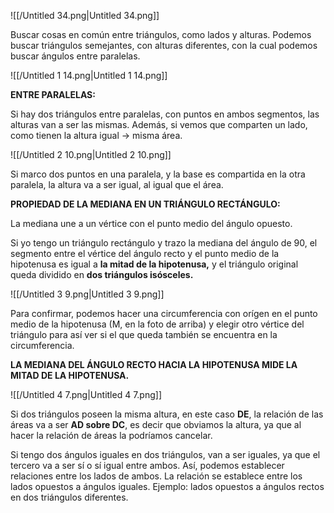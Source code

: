 ![[/Untitled 34.png|Untitled 34.png]]

Buscar cosas en común entre triángulos, como lados y alturas. Podemos buscar triángulos semejantes, con alturas diferentes, con la cual podemos buscar ángulos entre paralelas.

![[/Untitled 1 14.png|Untitled 1 14.png]]

  

**ENTRE PARALELAS:**

Si hay dos triángulos entre paralelas, con puntos en ambos segmentos, las alturas van a ser las mismas. Además, si vemos que comparten un lado, como tienen la altura igual → misma área.

![[/Untitled 2 10.png|Untitled 2 10.png]]

Si marco dos puntos en una paralela, y la base es compartida en la otra paralela, la altura va a ser igual, al igual que el área.

  

**PROPIEDAD DE LA MEDIANA EN UN TRIÁNGULO RECTÁNGULO:**

La mediana une a un vértice con el punto medio del ángulo opuesto.

Si yo tengo un triángulo rectángulo y trazo la mediana del ángulo de 90, el segmento entre el vértice del ángulo recto y el punto medio de la hipotenusa es igual a **la mitad de la hipotenusa,** y el triángulo original queda dividido en **dos triángulos isósceles.**

![[/Untitled 3 9.png|Untitled 3 9.png]]

Para confirmar, podemos hacer una circumferencia con orígen en el punto medio de la hipotenusa (M, en la foto de arriba) y elegir otro vértice del triángulo para así ver si el que queda también se encuentra en la circumferencia.

**LA MEDIANA DEL ÁNGULO RECTO HACIA LA HIPOTENUSA MIDE LA MITAD DE LA HIPOTENUSA.**

![[/Untitled 4 7.png|Untitled 4 7.png]]

Si dos triángulos poseen la misma altura, en este caso **DE**, la relación de las áreas va a ser **AD sobre DC**, es decir que obviamos la altura, ya que al hacer la relación de áreas la podríamos cancelar.

  

Si tengo dos ángulos iguales en dos triángulos, van a ser iguales, ya que el tercero va a ser sí o sí igual entre ambos. Así, podemos establecer relaciones entre los lados de ambos. La relación se establece entre los lados opuestos a ángulos iguales. Ejemplo: lados opuestos a ángulos rectos en dos triángulos diferentes.